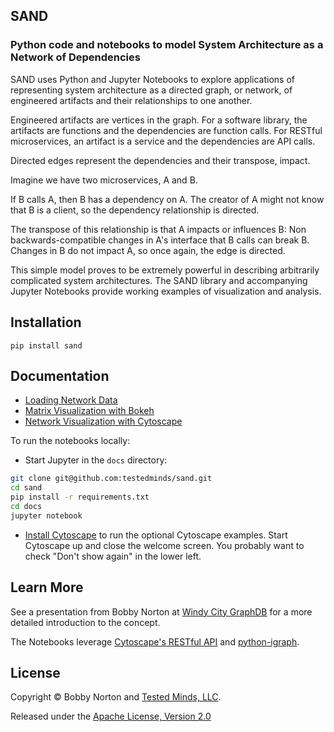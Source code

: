 ## SAND
### Python code and notebooks to model System Architecture as a Network of Dependencies

SAND uses Python and Jupyter Notebooks to explore applications of representing system architecture as a directed graph,
or network, of engineered artifacts and their relationships to one another.

Engineered artifacts are vertices in the graph. For a software library, the artifacts are functions and the dependencies
are function calls. For RESTful microservices, an artifact is a service and the dependencies are API calls.

Directed edges represent the dependencies and their transpose, impact.

Imagine we have two microservices, A and B.

If B calls A, then B has a dependency on A. The creator of A might not know that B is a client, so the dependency
relationship is directed.

The transpose of this relationship is that A impacts or influences B: Non backwards-compatible changes in A's interface
that B calls can break B. Changes in B do not impact A, so once again, the edge is directed.

This simple model proves to be extremely powerful in describing arbitrarily complicated system architectures. The SAND
library and accompanying Jupyter Notebooks provide working examples of visualization and analysis.


## Installation

`pip install sand`


## Documentation

* [Loading Network Data](./docs/Loading%20network%20data.ipynb)
* [Matrix Visualization with Bokeh](./docs/Matrix%20visualization%20with%20Bokeh.ipynb)
* [Network Visualization with Cytoscape](./docs/Visualization%20with%20Cytoscape.ipynb)

To run the notebooks locally:

* Start Jupyter in the `docs` directory:

```bash
git clone git@github.com:testedminds/sand.git
cd sand
pip install -r requirements.txt
cd docs
jupyter notebook
```

* [Install Cytoscape](http://cytoscape.org/) to run the optional Cytoscape examples. Start Cytoscape up and close the
  welcome screen. You probably want to check "Don't show again" in the lower left.


## Learn More

See a presentation from Bobby Norton at [Windy City GraphDB][wcgdb] for a more detailed introduction to the concept.

The Notebooks leverage [Cytoscape's RESTful API](http://apps.cytoscape.org/apps/cyrest) and [python-igraph](http://igraph.org/python/).


[wcgdb]: https://github.com/bobbyno/windy-city-graphdb-9-22-16/blob/master/windy_city_graphdb_presentation.ipynb


## License

Copyright © Bobby Norton and [Tested Minds, LLC](http://www.testedminds.com).

Released under the [Apache License, Version 2.0](./LICENSE.txt)
